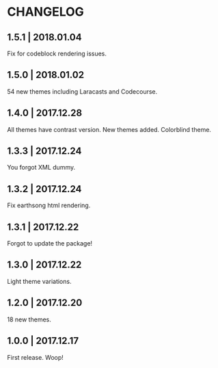 # CHANGELOG

## 1.5.1 | 2018.01.04

Fix for codeblock rendering issues.

## 1.5.0 | 2018.01.02

54 new themes including Laracasts and Codecourse.

## 1.4.0 | 2017.12.28

All themes have contrast version. New themes added. Colorblind theme.

## 1.3.3 | 2017.12.24

You forgot XML dummy.

## 1.3.2 | 2017.12.24

Fix earthsong html rendering.

## 1.3.1 | 2017.12.22

Forgot to update the package!

## 1.3.0 | 2017.12.22

Light theme variations.

## 1.2.0 | 2017.12.20

18 new themes.

## 1.0.0 | 2017.12.17

First release. Woop!